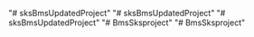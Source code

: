 "# sksBmsUpdatedProject" 
"# sksBmsUpdatedProject" 
"# sksBmsUpdatedProject" 
"# BmsSksproject" 
"# BmsSksproject" 
